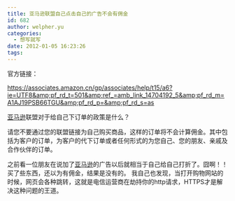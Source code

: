 ```yaml
---
title: 亚马逊联盟自己点击自己的广告不会有佣金
id: 682
author: welpher.yu
categories:
  - 想写就写
date: 2012-01-05 16:23:26
tags:
---
```


官方链接：

<https://associates.amazon.cn/gp/associates/help/t15/a6?ie=UTF8&amp;pf_rd_t=501&amp;ref_=amb_link_14704192_5&amp;pf_rd_m=A1AJ19PSB66TGU&amp;pf_rd_p=&amp;pf_rd_s=as>

[亚马逊](http://www.amazon.cn/?&amp;tag=welpheryu-23&amp;camp=288&amp;creative=3724&amp;linkCode=ez&amp;adid=1B5MDF7CC7MZG2Q9E6MZ&amp;ref-refURL=http%3A%2F%2Fblog.ueder.info%2F "亚马逊")联盟对于给自己下订单的政策是什么？

请您不要通过您的联盟链接为自己购买商品，这样的订单将不会计算佣金。其中包括为客户的订单，为客户的代下订单或者任何形式的为您自己、您的朋友、亲戚及合作伙伴的订单。

之前看一位朋友在说加了[亚马逊](http://www.amazon.cn/?&amp;tag=welpheryu-23&amp;camp=288&amp;creative=3724&amp;linkCode=ez&amp;adid=1B5MDF7CC7MZG2Q9E6MZ&amp;ref-refURL=http%3A%2F%2Fblog.ueder.info%2F)的广告以后就相当于自己给自己打折了。囧啊！！买了些东西，还以为有佣金，结果是没有的。
我自己也发现，当打开购物网站的时候，网页会各种跳转，这就是电信运营商在劫持你的http请求，HTTPS才是解决这种问题的王道。